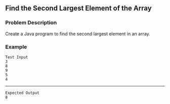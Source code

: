 ## Find the Second Largest Element of the Array

### Problem Description
Create a Java program to find the second largest element in an array.

### Example
    Test Input
    3
    8
    9
    5
    4
------
    Expected Output
    8